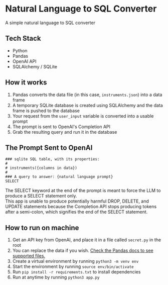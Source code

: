 # Natural Language to SQL Converter

A simple natural language to SQL converter

## Tech Stack
- Python
- Pandas
- OpenAI API
- SQLAlchemy / SQLite

## How it works

1. Pandas converts the data file (in this case, `instruments.json`) into a data frame
2. A temporary SQLite database is created using SQLAlchemy and the data frame is pushed to the database
3. Your request from the `user_input` variable is converted into a usable prompt
4. The prompt is sent to OpenAI's Completion API
5. Grab the resulting query and run it in the database

## The Prompt Sent to OpenAI

```
### sqlite SQL table, with its properties:
# 
# instruments({columns in data})
# 
### A query to answer: {natural language prompt}
SELECT
```

The SELECT keyword at the end of the prompt is meant to force the LLM to produce a SELECT statement only.  
This app is unable to produce potentially harmful DROP, DELETE, and UPDATE statements because the Completion API stops producing tokens after a semi-colon, which signifies the end of the SELECT statement.

## How to run on machine
1. Get an API key from OpenAI, and place it in a file called `secret.py` in the root
2. You can replace the data if you wish. [Check the Pandas docs to see supported files.](https://pandas.pydata.org/docs/user_guide/io.html)
3. Create a virtual environment by running `python3 -m venv env`
4. Start the environment by running `source env/bin/activate`
5. Run `pip install -r requirements.txt` to install dependencies
6. Run at anytime by running `python3 app.py`